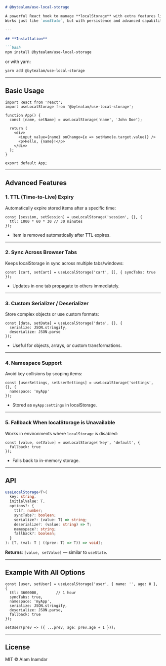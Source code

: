 ````markdown
# @bytealam/use-local-storage

A powerful React hook to manage **localStorage** with extra features like TTL, cross-tab sync, namespaces, custom serialization, and fallback support.  
Works just like `useState`, but with persistence and advanced capabilities.

---

## **Installation**

```bash
npm install @bytealam/use-local-storage
````

or with yarn:

```bash
yarn add @bytealam/use-local-storage
```

---

## **Basic Usage**

```tsx
import React from 'react';
import useLocalStorage from '@bytealam/use-local-storage';

function App() {
  const [name, setName] = useLocalStorage('name', 'John Doe');

  return (
    <div>
      <input value={name} onChange={e => setName(e.target.value)} />
      <p>Hello, {name}!</p>
    </div>
  );
}

export default App;
```

---

## **Advanced Features**

### 1. TTL (Time-to-Live) Expiry

Automatically expire stored items after a specific time:

```tsx
const [session, setSession] = useLocalStorage('session', {}, {
  ttl: 1000 * 60 * 30 // 30 minutes
});
```

* Item is removed automatically after TTL expires.

---

### 2. Sync Across Browser Tabs

Keeps localStorage in sync across multiple tabs/windows:

```tsx
const [cart, setCart] = useLocalStorage('cart', [], { syncTabs: true });
```

* Updates in one tab propagate to others immediately.

---

### 3. Custom Serializer / Deserializer

Store complex objects or use custom formats:

```tsx
const [data, setData] = useLocalStorage('data', {}, {
  serialize: JSON.stringify,
  deserialize: JSON.parse
});
```

* Useful for objects, arrays, or custom transformations.

---

### 4. Namespace Support

Avoid key collisions by scoping items:

```tsx
const [userSettings, setUserSettings] = useLocalStorage('settings', {}, {
  namespace: 'myApp'
});
```

* Stored as `myApp:settings` in localStorage.

---

### 5. Fallback When localStorage is Unavailable

Works in environments where `localStorage` is disabled:

```tsx
const [value, setValue] = useLocalStorage('key', 'default', {
  fallback: true
});
```

* Falls back to in-memory storage.

---

## **API**

```ts
useLocalStorage<T>(
  key: string,
  initialValue: T,
  options?: {
    ttl?: number;
    syncTabs?: boolean;
    serialize?: (value: T) => string;
    deserialize?: (value: string) => T;
    namespace?: string;
    fallback?: boolean;
  }
): [T, (val: T | ((prev: T) => T)) => void];
```

**Returns**: `[value, setValue]` — similar to `useState`.

---

## **Example With All Options**

```tsx
const [user, setUser] = useLocalStorage('user', { name: '', age: 0 }, {
  ttl: 3600000,        // 1 hour
  syncTabs: true,
  namespace: 'myApp',
  serialize: JSON.stringify,
  deserialize: JSON.parse,
  fallback: true
});

setUser(prev => ({ ...prev, age: prev.age + 1 }));
```

---

## **License**

MIT © Alam Inamdar